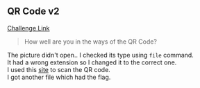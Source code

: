 **QR Code v2**
-------------
[Challenge Link](https://mega.nz/#!JItR3aqI!QKGxexShAPt-HUU_2DAdJKUljXc69sx1fXuaGUeoKaY)  

> How well are you in the ways of the QR Code?

The picture didn't open.. I checked its type using `file` command.  
It had a wrong extension so I changed it to the correct one.  
I used this [site](https://webqr.com/) to scan the QR code.  
I got another file which had the flag.
